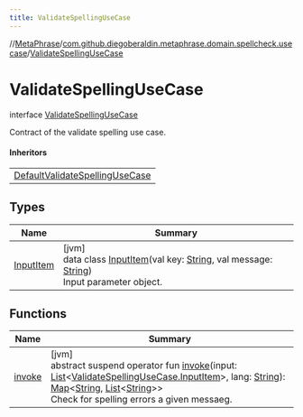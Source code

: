 ```yaml
---
title: ValidateSpellingUseCase
---
```

//[MetaPhrase](../../../index.html)/[com.github.diegoberaldin.metaphrase.domain.spellcheck.usecase](../index.html)/[ValidateSpellingUseCase](index.html)



# ValidateSpellingUseCase

interface [ValidateSpellingUseCase](index.html)

Contract of the validate spelling use case.



#### Inheritors


| |
|---|
| [DefaultValidateSpellingUseCase](../-default-validate-spelling-use-case/index.html) |


## Types


| Name | Summary |
|---|---|
| [InputItem](-input-item/index.html) | [jvm]<br>data class [InputItem](-input-item/index.html)(val key: [String](https://kotlinlang.org/api/latest/jvm/stdlib/kotlin/-string/index.html), val message: [String](https://kotlinlang.org/api/latest/jvm/stdlib/kotlin/-string/index.html))<br>Input parameter object. |


## Functions


| Name | Summary |
|---|---|
| [invoke](invoke.html) | [jvm]<br>abstract suspend operator fun [invoke](invoke.html)(input: [List](https://kotlinlang.org/api/latest/jvm/stdlib/kotlin.collections/-list/index.html)&lt;[ValidateSpellingUseCase.InputItem](-input-item/index.html)&gt;, lang: [String](https://kotlinlang.org/api/latest/jvm/stdlib/kotlin/-string/index.html)): [Map](https://kotlinlang.org/api/latest/jvm/stdlib/kotlin.collections/-map/index.html)&lt;[String](https://kotlinlang.org/api/latest/jvm/stdlib/kotlin/-string/index.html), [List](https://kotlinlang.org/api/latest/jvm/stdlib/kotlin.collections/-list/index.html)&lt;[String](https://kotlinlang.org/api/latest/jvm/stdlib/kotlin/-string/index.html)&gt;&gt;<br>Check for spelling errors a given messaeg. |

